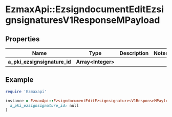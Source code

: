 # EzmaxApi::EzsigndocumentEditEzsignsignaturesV1ResponseMPayload

## Properties

| Name | Type | Description | Notes |
| ---- | ---- | ----------- | ----- |
| **a_pki_ezsignsignature_id** | **Array&lt;Integer&gt;** |  |  |

## Example

```ruby
require 'Ezmaxapi'

instance = EzmaxApi::EzsigndocumentEditEzsignsignaturesV1ResponseMPayload.new(
  a_pki_ezsignsignature_id: null
)
```

